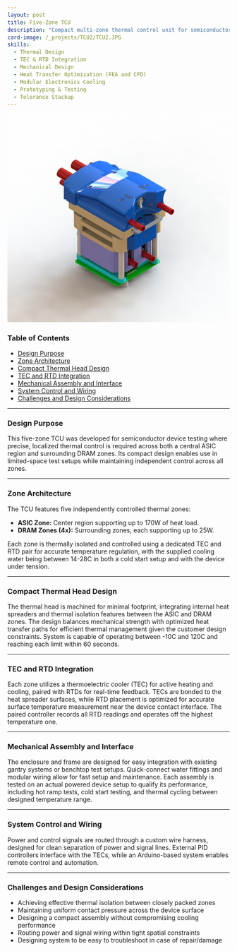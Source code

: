 ```yaml
---
layout: post
title: Five-Zone TCU
description: "Compact multi-zone thermal control unit for semiconductor device testing, featuring independent TEC-driven zones for ASIC and DDR regions."
card-image: /_projects/TCU2/TCU2.JPG
skills:
  - Thermal Design
  - TEC & RTD Integration
  - Mechanical Design
  - Heat Transfer Optimization (FEA and CFD)
  - Modular Electronics Cooling
  - Prototyping & Testing
  - Tolerance Stackup
---
```


<img src="/_projects/TCU2/TCU2.JPG" alt="Five-zone TCU" class="centered-image" />


### Table of Contents
- [Design Purpose](#design-purpose)
- [Zone Architecture](#zone-architecture)
- [Compact Thermal Head Design](#compact-thermal-head-design)
- [TEC and RTD Integration](#tec-and-rtd-integration)
- [Mechanical Assembly and Interface](#mechanical-assembly-and-interface)
- [System Control and Wiring](#system-control-and-wiring)
- [Challenges and Design Considerations](#challenges-and-design-considerations)

---

### Design Purpose

This five-zone TCU was developed for semiconductor device testing where precise, localized thermal control is required across both a central ASIC region and surrounding DRAM zones. Its compact design enables use in limited-space test setups while maintaining independent control across all zones.

---

### Zone Architecture

The TCU features five independently controlled thermal zones:  
- **ASIC Zone:** Center region supporting up to 170W of heat load.  
- **DRAM Zones (4x):** Surrounding zones, each supporting up to 25W.  

Each zone is thermally isolated and controlled using a dedicated TEC and RTD pair for accurate temperature regulation, with the supplied cooling water being between 14-28C in both a cold start setup and with the device under tension. 

---

### Compact Thermal Head Design

The thermal head is machined for minimal footprint, integrating internal heat spreaders and thermal isolation features between the ASIC and DRAM zones. The design balances mechanical strength with optimized heat transfer paths for efficient thermal management given the customer design constraints. System is capable of operating between -10C and 120C and reaching each limit within 60 seconds.  

---

### TEC and RTD Integration

Each zone utilizes a thermoelectric cooler (TEC) for active heating and cooling, paired with RTDs for real-time feedback. TECs are bonded to the heat spreader surfaces, while RTD placement is optimized for accurate surface temperature measurement near the device contact interface. The paired controller records all RTD readings and operates off the highest temperature one. 

---

### Mechanical Assembly and Interface

The enclosure and frame are designed for easy integration with existing gantry systems or benchtop test setups. Quick-connect water fittings and modular wiring allow for fast setup and maintenance. Each assembly is tested on an actual powered device setup to qualify its performance, including hot ramp tests, cold start testing, and thermal cycling between designed temperature range. 

---

### System Control and Wiring

Power and control signals are routed through a custom wire harness, designed for clean separation of power and signal lines. External PID controllers interface with the TECs, while an Arduino-based system enables remote control and automation. 

---

### Challenges and Design Considerations

- Achieving effective thermal isolation between closely packed zones  
- Maintaining uniform contact pressure across the device surface  
- Designing a compact assembly without compromising cooling performance  
- Routing power and signal wiring within tight spatial constraints
- Designing system to be easy to troubleshoot in case of repair/damage 


